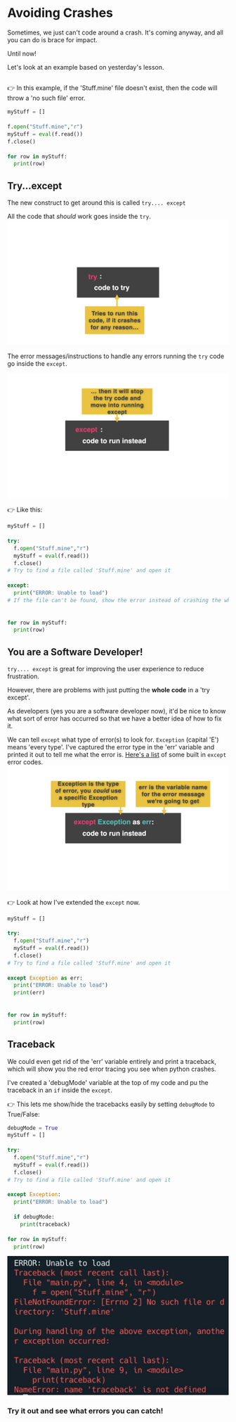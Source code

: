 # Avoiding Crashes

Sometimes, we just can't code around a crash. It's coming anyway, and all you can do is brace for impact.

Until now!

Let's look at an example based on yesterday's lesson.
##

👉 In this example, if the 'Stuff.mine' file doesn't exist, then the code will throw a 'no such file' error.

```python
myStuff = []

f.open("Stuff.mine","r")
myStuff = eval(f.read())
f.close()

for row in myStuff:
  print(row)
```
## Try...except
The new construct to get around this is called `try.... except`

All the code that *should* work goes inside the `try`.
![](resources/try.001.png)

The error messages/instructions to handle any errors running the `try` code go inside the `except`.

![](resources/try.002.png)

👉 Like this:

```python
myStuff = []

try:
  f.open("Stuff.mine","r")
  myStuff = eval(f.read())
  f.close()
# Try to find a file called 'Stuff.mine' and open it

except:
  print("ERROR: Unable to load")
# If the file can't be found, show the error instead of crashing the whole program
  

for row in myStuff:
  print(row)
```

## You are a Software Developer!

`try.... except` is great for improving the user experience to reduce frustration.

However, there are problems with just putting the **whole code** in a 'try except'.

As developers (yes you are a software developer now), it'd be nice to know what sort of error has occurred so that we have a better idea of how to fix it.



We can tell `except` what type of error(s) to look for.  `Exception` (capital 'E') means 'every type'. I've captured the error type in the 'err' variable and printed it out to tell me what the error is.
[Here's a list](https://www.w3schools.com/python/python_ref_exceptions.asp) of some built in `except` error codes.
![](resources/except.001.png)


👉 Look at how I've extended the `except` now.
```python
myStuff = []

try:
  f.open("Stuff.mine","r")
  myStuff = eval(f.read())
  f.close()
# Try to find a file called 'Stuff.mine' and open it

except Exception as err:
  print("ERROR: Unable to load")
  print(err)
  

for row in myStuff:
  print(row)
```

## Traceback

We could even get rid of the 'err' variable entirely and print a traceback, which will show you the red error tracing you see when python crashes.

I've created a 'debugMode' variable at the top of my code and pu the traceback in an `if` inside the `except`.  

👉 This lets me show/hide the tracebacks easily by setting `debugMode` to True/False:

```python
debugMode = True
myStuff = []

try:
  f.open("Stuff.mine","r")
  myStuff = eval(f.read())
  f.close()
# Try to find a file called 'Stuff.mine' and open it

except Exception:
  print("ERROR: Unable to load")

  if debugMode:
    print(traceback)

for row in myStuff:
  print(row)
```
![](resources/01_traceback.png)

### Try it out and see what errors you can catch!